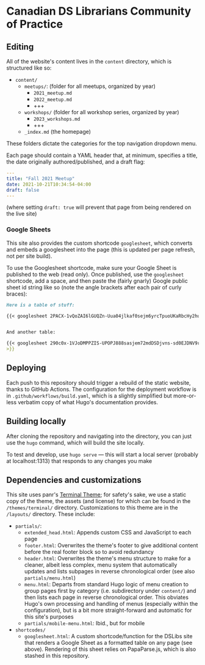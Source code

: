 # Canadian DS Librarians Community of Practice

## Editing

All of the website's content lives in the `content` directory, which is structured like so:

* `content/`
   * `meetups/`: (folder for all meetups, organized by year)
       * `2021_meetup.md`
       * `2022_meetup.md`
       * +++
    * `workshops/` (folder for all workshop series, organized by year)
       * `2023_workshops.md`
       * +++
    * `_index.md` (the homepage)

These folders dictate the categories for the top navigation dropdown menu.

Each page should contain a YAML header that, at minimum, specifies a title, the date originally authored/published, and a draft flag:

```yaml
---
title: "Fall 2021 Meetup"
date: 2021-10-21T10:34:54-04:00
draft: false
---
```

(where setting `draft: true` will prevent that page from being rendered on the live site)


### Google Sheets

This site also provides the custom shortcode `googlesheet`, which converts and embeds a googlesheet into the page (this is updated per page refresh, not per site build).

To use the Googlesheet shortcode, make sure your Google Sheet is published to the web (read only). Once published, use the `googlesheet` shortcode, add a space, and then paste the (fairly gnarly) Google public sheet id string like so (note the angle brackets after each pair of curly braces):

```md
Here is a table of stuff:

{{< googlesheet 2PACX-1vQoZAI6lGUQZn-Uua04jlkaf0sejm6yrcTpuoUKaRbcHy2huADW9CL2UYO4TorEXCSymVje >}}


And another table:

{{< googlesheet 290c0x-1VJoDMPPZIS-UPOPJ888sasjem72mdDSDjvns-sd0EJDNV9rnx0do3mcOMCNT9ep
>}}

```

## Deploying

Each push to this repository should trigger a rebuild of the static website, thanks to GitHub Actions. The configuration for the deployment workflow is in `.github/workflows/build.yaml`, which is a slightly simplified but more-or-less verbatim copy of what Hugo's documentation provides. 

## Building locally

After cloning the repository and navigating into the directory, you can just use the `hugo` command, which will build the site locally.

To test and develop, use `hugo serve` — this will start a local server (probably at localhost:1313) that responds to any changes you make

## Dependencies and customizations 

This site uses panr's [Terminal Theme](https://github.com/panr/hugo-theme-terminal/); for safety's sake, we use a static copy of the theme, the assets (and license) for which can be found in the `/themes/terminal/` directory. Customizations to this theme are in the `/layouts/` directory. These include:

* `partials/`:
    * `extended_head.html`: Appends custom CSS and JavaScript to each page
    * `footer.html`: Overwrites the theme's footer to give additional content before the real footer block so to avoid redundancy
    * `header.html`: Overwrites the theme's menu structure to make for a cleaner, albeit less complex, menu system that automatically updates and lists subpages in reverse chronological order (see also `partials/menu.html`) 
    * `menu.html`: Departs from standard Hugo logic of menu creation to group pages first by category (i.e. subdirectory under `content/`) and then lists each page in reverse chronological order. This obviates Hugo's own processing and handling of menus (especially within the configuration), but is a bit more straight-forward and automatic for this site's purposes
    * `partials/mobile-menu.html`: Ibid., but for mobile
* `shortcodes/`
    * `googlesheet.html`: A custom shortcode/function for the DSLibs site that renders a Google Sheet as a formatted table on any page (see above). Rendering of this sheet relies on PapaParse.js, which is also stashed in this repository. 
